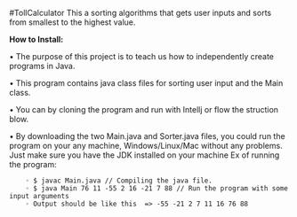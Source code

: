 ﻿#TollCalculator
This a sorting algorithms that gets user inputs and sorts from smallest to the highest value. 



__How to Install:__

   • The purpose of this project is to teach us how to independently create programs in Java. 

   • This program contains java class files for sorting user input and the Main class.
   
   • You can by cloning the program and run with Intellj or flow the struction blow. 
    
   • By downloading the two Main.java and Sorter.java files, you could run the program on your any machine, Windows/Linux/Mac without any problems. Just make sure       you have the JDK installed on your machine Ex of running the program:
    
        ◦ $ javac Main.java // Compiling the java file.
        ◦ $ java Main 76 11 -55 2 16 -21 7 88 // Run the program with some input arguments
        ◦ Output should be like this  => -55 -21 2 7 11 16 76 88
		  
		  
    
		 
   
